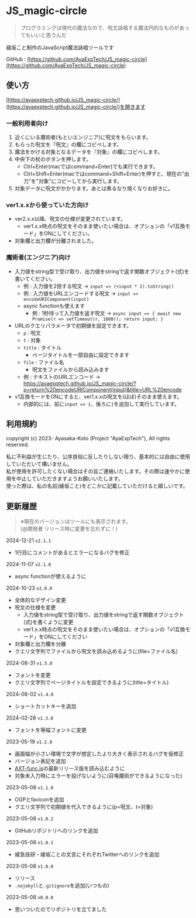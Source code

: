 # JS_magic-circle

> プログラミングは現代の魔法なので、呪文詠唱する魔法円的なものがあってもいいと思うんだ

綾坂こと制作のJavaScript魔法詠唱ツールです

GitHub : [https://github.com/AyaExpTech/JS_magic-circle](https://github.com/AyaExpTech/JS_magic-circle)

## 使い方

[https://ayaexptech.github.io/JS_magic-circle/](https://ayaexptech.github.io/JS_magic-circle/)を開きます

### 一般利用者向け

1. 近くにいる魔術者(もといエンジニア)に呪文をもらいます。
2. もらった呪文を『呪文』の欄にコピペします。
3. 魔法をかける対象となるデータを『対象』の欄にコピペします。
4. 中央下の杖のボタンを押します。
    - Ctrl+Enter(macではcommand+Enter)でも実行できます。
    - Ctrl+Shift+Enter(macではcommand+Shift+Enter)を押すと、現在の"出力"を"対象"にコピーしてから実行します。
5. 対象データに呪文がかかります。あとは煮るなり焼くなりお好きに。

### ver1.x.xから使っていた方向け

- ver2.x.x以降、呪文の仕様が変更されています。
    - ver1.x.x時点の呪文をそのまま使いたい場合は、オプションの「v1互換モード」をONにしてください。
- 対象欄と出力欄が分離されました。

### 魔術者(エンジニア)向け

- 入力値をstring型で受け取り、出力値をstringで返す関数オブジェクト(式)を書いてください。
    - 例 : 入力値を2倍する呪文 → `input => (+input * 2).toString()`
    - 例 : 入力値をURLエンコードする呪文 → `input => encodeURIComponent(input)`
    - async functionも使えます
        - 例 : 1秒待って入力値を返す呪文 → `async input => { await new Promise(r => setTimeout(r, 1000)); return input; }`
- URLのクエリパラメータで初期値を設定できます。
    - `p` : 呪文
    - `t` : 対象
    - `title` : タイトル
        - ページタイトルを一部自由に設定できます
    - `file` : ファイル名
        - 呪文をファイルから読み込みます
    - 例 : テキストのURLエンコード → https://ayaexptech.github.io/JS_magic-circle/?p=return%20encodeURIComponent(input)&title=URL%20encode
- v1互換モードをONにすると、ver1.x.xの呪文を(ほぼ)そのまま使えます。
    - 内部的には、前に`input => {`、後ろに`}`を追加して実行しています。

## 利用規約

copyright (c) 2023- Ayasaka-Koto (Project "AyaExpTech"), All rights reserved.  

私に不利益が生じたり、公序良俗に反したりしない限り、基本的には自由に使用していただいて構いません。  
私が使用を許可したくない場合はその旨ご連絡いたします。その際は速やかに使用を中止していただきますようお願いいたします。  
使った際は、私の名前(綾坂こと)をどこかに記載していただけると嬉しいです。

## 更新履歴

> ※現在のバージョンはツールにも表示されます。  
> (@開発者 リリース時に変更を忘れずに！)

2024-12-21 `v2.1.1`
- 1行目にコメントがあるとエラーになるバグを修正

2024-11-07 `v2.1.0`
- async functionが使えるように

2024-10-23 `v2.0.0`
- 全体的なデザイン変更
- 呪文の仕様を変更
    - 入力値をstring型で受け取り、出力値をstringで返す関数オブジェクト(式)を書くように変更
    - ver1.x.x時点の呪文をそのまま使いたい場合は、オプションの「v1互換モード」をONにしてください
- 対象欄と出力欄を分離
- クエリ文字列でファイルから呪文を読み込めるように(file=ファイル名)

2024-08-31 `v1.5.0`
- フォントを変更
- クエリ文字列でページタイトルを設定できるように(title=タイトル)

2024-08-02 `v1.4.0`
- ショートカットキーを追加

2024-02-28 `v1.3.0`
- フォントを等幅フォントに変更

2023-05-19 `v1.2.0`
- 画面幅が小さい環境で文字が想定したより大きく表示されるバグを仮修正
- バージョン表記を追加
- [AXT-func.js](https://github.com/AyaExpTech/AXT-func.js)の最新リリース版を読み込むように
- 対象未入力時にエラーを投げないように(召喚魔術ができるようになった)

2023-05-08 `v1.1.0`
- OGPとfaviconを追加
- クエリ文字列で初期値を代入できるように(p=呪文、t=対象)

2023-05-08 `v1.0.2`
- GitHubリポジトリへのリンクを追加

2023-05-08 `v1.0.1`
- 綾急技研・綾坂ことの文言にそれぞれTwitterへのリンクを追加

2023-05-08 `v1.0.0`
- リリース
- `.nojekyll`と`.gitignore`を追加(いつもの)

2023-05-08 `v0.0.0`
- 思いついたのでリポジトリを立てました
